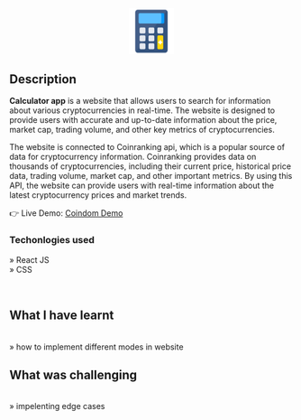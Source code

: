<div align='center'><img style="width:16%" src='https://github.com/khusan2006/calculator-app/blob/main/public/android-chrome-192x192.png'/></div>

<h2>Description</h2>

<p><b>Calculator app</b> is a website that allows users to search for information about various cryptocurrencies in real-time. The website is designed to provide users with accurate and up-to-date information about the price, market cap, trading volume, and other key metrics of cryptocurrencies. <br/>

The website is connected to Coinranking api, which is a popular source of data for cryptocurrency information. Coinranking provides data on thousands of cryptocurrencies, including their current price, historical price data, trading volume, market cap, and other important metrics. By using this API, the website can provide users with real-time information about the latest cryptocurrency prices and market trends.
</p>

👉 Live Demo: <a href='https://khusan-coindom.netlify.app'>Coindom Demo</a>

<h3>Techonlogies used</h3>

» React JS <br>
» CSS <br>


<br>

<h2>What I have learnt</h2>
<br>
»  how to implement different modes in website<br>

<h2>What was challenging</h2>
<br>
» impelenting edge cases <br>



